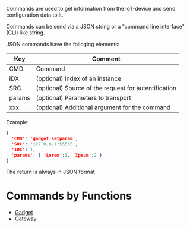 Commands are used to get information from the IoT-device and send configuration data to it.

Commands can be send via a JSON string or a "command line interface" (CLI) like string.

JSON commands have the folloging elements:

| Key | Comment |
|-|-|
| CMD | Command |
| IDX | (optional) Index of an instance |
| SRC | (optional) Source of the request for autentification |
| params | (optional) Parameters to transport |
| xxx | (optional) Additional argument for the command |

Example:
```JSON
{
  'CMD': 'gadget.setparam',
  'SRC': '127.0.0.1:55555',
  'IDX': 1,
  'params': { 'Lorem':1, 'Ipsum':2 }
}
```
The return is always in JSON format


# Commands by Functions

* [Gadget](Gadget)
* [Gateway](Gateway)
